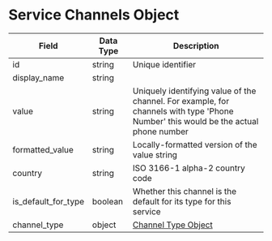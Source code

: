 # Service Channels Object

Field | Data Type | Description
--- | --- | ---
id | string | Unique identifier
display_name | string | 
value | string | Uniquely identifying value of the channel. For example, for channels with type 'Phone Number' this would be the actual phone number
formatted_value | string | Locally-formatted version of the value string
country | string | ISO 3166-1 alpha-2 country code
is_default_for_type | boolean | Whether this channel is the default for its type for this service
channel_type | object | [Channel Type Object][]

[Channel Type Object]: /channel_types/README.md
